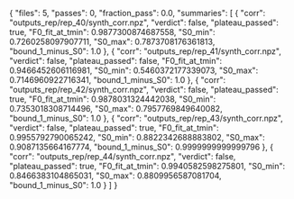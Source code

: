 {
  "files": 5,
  "passes": 0,
  "fraction_pass": 0.0,
  "summaries": [
    {
      "corr": "outputs_rep/rep_40/synth_corr.npz",
      "verdict": false,
      "plateau_passed": true,
      "F0_fit_at_tmin": 0.9877300874687558,
      "S0_min": 0.7260258097907711,
      "S0_max": 0.7873708176361813,
      "bound_1_minus_S0": 1.0
    },
    {
      "corr": "outputs_rep/rep_41/synth_corr.npz",
      "verdict": false,
      "plateau_passed": false,
      "F0_fit_at_tmin": 0.9466452606116981,
      "S0_min": 0.5460372177339073,
      "S0_max": 0.7146960922716341,
      "bound_1_minus_S0": 1.0
    },
    {
      "corr": "outputs_rep/rep_42/synth_corr.npz",
      "verdict": false,
      "plateau_passed": true,
      "F0_fit_at_tmin": 0.9878031324442038,
      "S0_min": 0.7353018308714496,
      "S0_max": 0.7957769849640082,
      "bound_1_minus_S0": 1.0
    },
    {
      "corr": "outputs_rep/rep_43/synth_corr.npz",
      "verdict": false,
      "plateau_passed": true,
      "F0_fit_at_tmin": 0.9955792790065242,
      "S0_min": 0.8822342688883802,
      "S0_max": 0.9087135664167774,
      "bound_1_minus_S0": 0.9999999999999796
    },
    {
      "corr": "outputs_rep/rep_44/synth_corr.npz",
      "verdict": false,
      "plateau_passed": true,
      "F0_fit_at_tmin": 0.9940582598275801,
      "S0_min": 0.8466383104865031,
      "S0_max": 0.8809956587081704,
      "bound_1_minus_S0": 1.0
    }
  ]
}